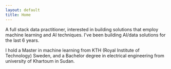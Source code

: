 ```yaml
---
layout: default
title: Home
---
```

A full stack data practitioner, interested in building solutions that employ 
machine learning and AI techniques. I've been building AI/data solutions for the last 6 years. 

I hold a Master in machine learning from KTH (Royal Institute of
Technology) Sweden, and a Bachelor degree in electrical engineering
from university of Khartoum in Sudan.
